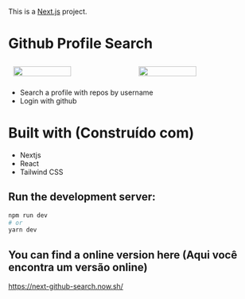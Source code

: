This is a [Next.js](https://nextjs.org/) project.

# Github Profile Search
<div style="display: flex;" >
    <img style="padding: 10px;" width="50%" src="https://i.imgur.com/iqsCOJh.png" >
    <img style="padding: 10px;" width="50%" src="https://i.imgur.com/NBDRNxT.png" >
</div>


- Search a profile with repos by username
- Login with github

# Built with (Construído com)
- Nextjs
- React
- Tailwind CSS

## Run the development server:

```bash
npm run dev
# or
yarn dev
```
## You can find a online version here (Aqui você encontra um versão online)
https://next-github-search.now.sh/